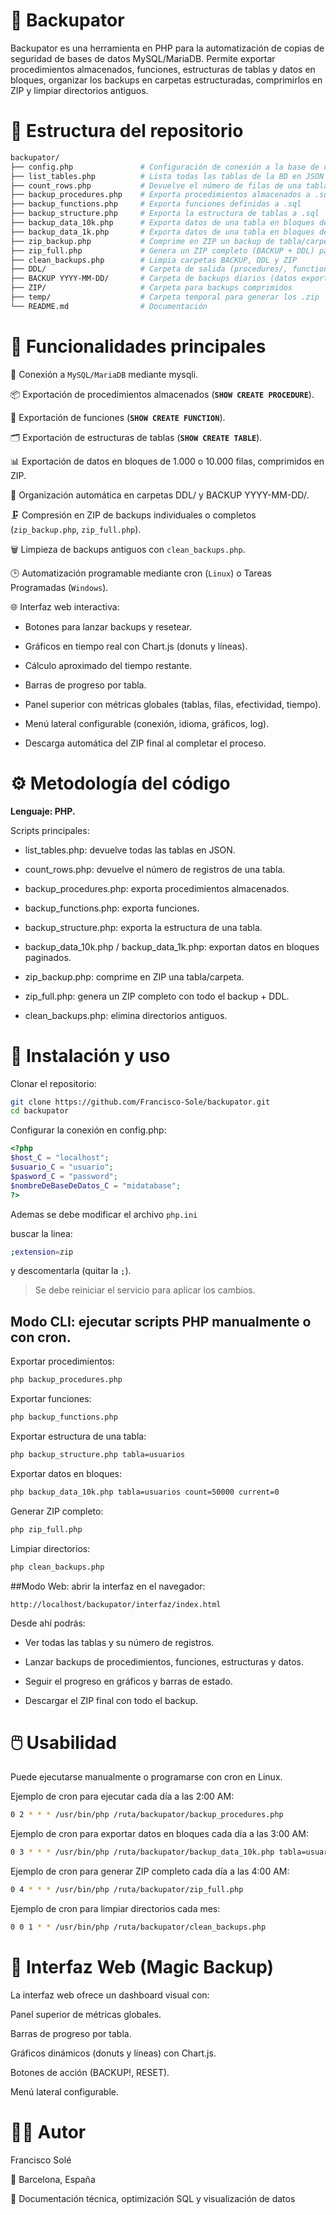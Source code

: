# 💾 Backupator
Backupator es una herramienta en PHP para la automatización de copias de seguridad de bases de datos MySQL/MariaDB. Permite exportar procedimientos almacenados, funciones, estructuras de tablas y datos en bloques, organizar los backups en carpetas estructuradas, comprimirlos en ZIP y limpiar directorios antiguos.

# 📂 Estructura del repositorio

```bash
backupator/
├── config.php               # Configuración de conexión a la base de datos
├── list_tables.php          # Lista todas las tablas de la BD en JSON
├── count_rows.php           # Devuelve el número de filas de una tabla
├── backup_procedures.php    # Exporta procedimientos almacenados a .sql
├── backup_functions.php     # Exporta funciones definidas a .sql
├── backup_structure.php     # Exporta la estructura de tablas a .sql
├── backup_data_10k.php      # Exporta datos de una tabla en bloques de 10.000 filas
├── backup_data_1k.php       # Exporta datos de una tabla en bloques de 1.000 filas
├── zip_backup.php           # Comprime en ZIP un backup de tabla/carpeta
├── zip_full.php             # Genera un ZIP completo (BACKUP + DDL) para descarga
├── clean_backups.php        # Limpia carpetas BACKUP, DDL y ZIP
├── DDL/                     # Carpeta de salida (procedures/, functions/, structure/)
├── BACKUP YYYY-MM-DD/       # Carpeta de backups diarios (datos exportados)
├── ZIP/                     # Carpeta para backups comprimidos
├── temp/                    # Carpeta temporal para generar los .zip
└── README.md                # Documentación
```

# 🧩 Funcionalidades principales
🔑 Conexión a ```MySQL/MariaDB``` mediante mysqli.

📦 Exportación de procedimientos almacenados (**```SHOW CREATE PROCEDURE```**).

🧮 Exportación de funciones (**```SHOW CREATE FUNCTION```**).

🗂️ Exportación de estructuras de tablas (**```SHOW CREATE TABLE```**).

📊 Exportación de datos en bloques de 1.000 o 10.000 filas, comprimidos en ZIP.

📁 Organización automática en carpetas DDL/ y BACKUP YYYY-MM-DD/.

🗜️ Compresión en ZIP de backups individuales o completos (```zip_backup.php```, ```zip_full.php```).

🗑️ Limpieza de backups antiguos con ```clean_backups.php```.

🕒 Automatización programable mediante cron (```Linux```) o Tareas Programadas (```Windows```).

🌐 Interfaz web interactiva:

- Botones para lanzar backups y resetear.

- Gráficos en tiempo real con Chart.js (donuts y líneas).

- Cálculo aproximado del tiempo restante.

- Barras de progreso por tabla.

- Panel superior con métricas globales (tablas, filas, efectividad, tiempo).

- Menú lateral configurable (conexión, idioma, gráficos, log).

- Descarga automática del ZIP final al completar el proceso.

# ⚙️ Metodología del código
**Lenguaje: PHP.**

Scripts principales:

- list_tables.php: devuelve todas las tablas en JSON.

- count_rows.php: devuelve el número de registros de una tabla.

- backup_procedures.php: exporta procedimientos almacenados.

- backup_functions.php: exporta funciones.

- backup_structure.php: exporta la estructura de una tabla.

- backup_data_10k.php / backup_data_1k.php: exportan datos en bloques paginados.

- zip_backup.php: comprime en ZIP una tabla/carpeta.

- zip_full.php: genera un ZIP completo con todo el backup + DDL.

- clean_backups.php: elimina directorios antiguos.

# 🚀 Instalación y uso
Clonar el repositorio:

```bash
git clone https://github.com/Francisco-Sole/backupator.git
cd backupator
```

Configurar la conexión en config.php:

```php
<?php
$host_C = "localhost";
$usuario_C = "usuario";
$pasword_C = "password";
$nombreDeBaseDeDatos_C = "midatabase";
?>
```

Ademas se debe modificar el archivo ```php.ini```

buscar la linea:
```bash
;extension=zip
```
y descomentarla (quitar la ```;```).

> Se debe reiniciar el servicio para aplicar los cambios.

## Modo CLI: ejecutar scripts PHP manualmente o con cron.

Exportar procedimientos:

```bash
php backup_procedures.php
```
Exportar funciones:

```bash
php backup_functions.php
```
Exportar estructura de una tabla:

```bash
php backup_structure.php tabla=usuarios
```
Exportar datos en bloques:

```bash
php backup_data_10k.php tabla=usuarios count=50000 current=0
```
Generar ZIP completo:
```bash
php zip_full.php
```
Limpiar directorios:
```bash
php clean_backups.php
```
##Modo Web: abrir la interfaz en el navegador:

```bach
http://localhost/backupator/interfaz/index.html
```
Desde ahí podrás:

- Ver todas las tablas y su número de registros.

- Lanzar backups de procedimientos, funciones, estructuras y datos.

- Seguir el progreso en gráficos y barras de estado.

- Descargar el ZIP final con todo el backup.
# 🖱️ Usabilidad
Puede ejecutarse manualmente o programarse con cron en Linux.

Ejemplo de cron para ejecutar cada día a las 2:00 AM:

```bash
0 2 * * * /usr/bin/php /ruta/backupator/backup_procedures.php
```
Ejemplo de cron para exportar datos en bloques cada día a las 3:00 AM:

```bash
0 3 * * * /usr/bin/php /ruta/backupator/backup_data_10k.php tabla=usuarios count=50000 current=0
```
Ejemplo de cron para generar ZIP completo cada día a las 4:00 AM:

```bash
0 4 * * * /usr/bin/php /ruta/backupator/zip_full.php
```
Ejemplo de cron para limpiar directorios cada mes:

```bash
0 0 1 * * /usr/bin/php /ruta/backupator/clean_backups.php
```

# 📸 Interfaz Web (Magic Backup)
La interfaz web ofrece un dashboard visual con:

Panel superior de métricas globales.

Barras de progreso por tabla.

Gráficos dinámicos (donuts y líneas) con Chart.js.

Botones de acción (BACKUP!, RESET).

Menú lateral configurable.
# 👨‍💻 Autor
Francisco Solé 

📍 Barcelona, España 

🎯 Documentación técnica, optimización SQL y visualización de datos

